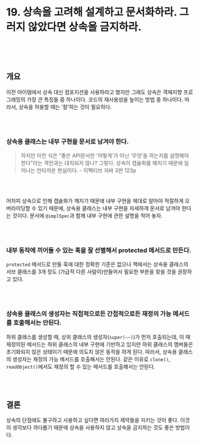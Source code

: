 <h1>19. 상속을 고려해 설계하고 문서화하라. 그러지 않았다면 상속을 금지하라.</h1>
<br>
<br>
<br>
<h2>개요</h2><p>이전 아이템에서 상속 대신 컴포지션을 사용하라고 했지만 그래도 상속은 객체지향 프로그래밍의 가장 큰 특징들 중 하나이다. 코드의 재사용성을 높이는 방법 중 하나이다. 따라서, 상속을 허용할 때는 ‘잘’하는 것이 필요하다.</p>
<br>
<br>
<h3>상속용 클래스는 내부 구현을 문서로 남겨야 한다.</h3><blockquote>
<p>하지만 이런 식은 “좋은 API문서란 ‘어떻게’가 아닌 ‘무엇’을 하는지를 설명해야 한다”라는 격언과는 대치되지 않나? 그렇다. 상속이 캡슐화를 해치기 때문에 일어나는 안타까운 현실이다. - 이펙티브 자바 3판 123p</p>
</blockquote>
<br>
<br>
<p>어차피 상속으로 인해 캡슐화가 깨지기 때문에 내부 구현을 제대로 알아야 적절하게 오버라이딩할 수 있기 때문에, 상속용 클래스는 내부 구현을 자세하게 문서로 남겨야 한다는 것이다. 문서에 <code>@implSpec</code>과 함께 내부 구현에 관한 설명을 적어 놓자.</p>

<br>
<br>
<h3>내부 동작에 끼어들 수 있는 훅을 잘 선별해서 protected 메서드로 만든다.</h3><p><code>protected</code> 메서드로 만들 훅에 대한 정확한 기준은 없으나 책에서는 상속용 클래스의 서브 클래스를 3개 정도 (가급적 다른 사람이)만들어서 필요한 부분을 찾을 것을 권장하고 있다.</p>

<br>
<br>

<h3>상속용 클래스의 생성자는 직접적으로든 간접적으로든 재정의 가능 메서드를 호출해서는 안된다.</h3><p>하위 클래스를 생성할 때, 상위 클래스의 생성자(<code>super(~~)</code>)가 먼저 호출되는데, 이 때 재정의된 메서드는 하위 클래스의 내부 구현에 기반하고 있지만 하위 클래스의 멤버들은 초기화되지 않은 상태이기 때문에 의도치 않은 동작을 하게 된다. 따라서, 상속용 클래스의 생성자는 재정의 가능 메서드를 호출해서는 안된다.
같은 이유로 <code>clone()</code>, <code>readObject()</code>에서도 재정의 할 수 있는 메서드를 호출해서는 안된다.</p>

<br>
<br>

<h2>결론</h2><p>상속의 단점에도 불구하고 사용하고 싶다면 여러가지 제약들을 지키는 것이 좋다. 이것이 생각보다 까다롭기 때문에 상속을 사용하지 않고 상속을 금지하는 것도 좋은 방법이다.</p>